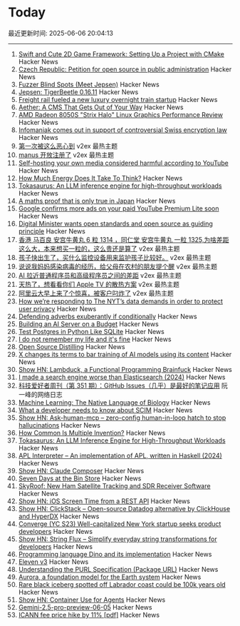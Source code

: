 # Today

最近更新时间: 2025-06-06 20:04:13

--- 
1. [Swift and Cute 2D Game Framework: Setting Up a Project with CMake](https://layer22.com/swift-and-cute-framework-setting-up-a-project-with-cmake) Hacker News
2. [Czech Republic: Petition for open source in public administration](https://portal.gov.cz/e-petice/1205-petice-za-povinne-zverejneni-zdrojovych-kodu-softwaru-pouzitych-ve-verejne-sprave) Hacker News
3. [Fuzzer Blind Spots (Meet Jepsen)](https://tigerbeetle.com/blog/2025-06-06-fuzzer-blind-spots-meet-jepsen/) Hacker News
4. [Jepsen: TigerBeetle 0.16.11](https://jepsen.io/analyses/tigerbeetle-0.16.11) Hacker News
5. [Freight rail fueled a new luxury overnight train startup](https://www.freightwaves.com/news/how-freight-rail-fueled-a-new-luxury-overnight-train-startup) Hacker News
6. [Aether: A CMS That Gets Out of Your Way](https://lebcit.github.io/post/meet-aether-a-cms-that-actually-gets-out-of-your-way/) Hacker News
7. [AMD Radeon 8050S "Strix Halo" Linux Graphics Performance Review](https://www.phoronix.com/review/amd-radeon-8050s-graphics) Hacker News
8. [Infomaniak comes out in support of controversial Swiss encryption law](https://www.tomsguide.com/computing/vpns/infomaniak-breaks-rank-and-comes-out-in-support-of-controversial-swiss-encryption-law) Hacker News
9. [第一次被这么恶心到](https://www.v2ex.com/t/1136882) v2ex 最热主题
10. [manus 开放注册了](https://www.v2ex.com/t/1136784) v2ex 最热主题
11. [Self-hosting your own media considered harmful according to YouTube](https://www.jeffgeerling.com/blog/2025/self-hosting-your-own-media-considered-harmful) Hacker News
12. [How Much Energy Does It Take To Think?](https://www.quantamagazine.org/how-much-energy-does-it-take-to-think-20250604/) Hacker News
13. [Tokasaurus: An LLM inference engine for high-throughput workloads](https://scalingintelligence.stanford.edu/blogs/tokasaurus/) Hacker News
14. [A maths proof that is only true in Japan](https://www.newscientist.com/article/2482461-the-bizarre-story-of-a-maths-proof-that-is-only-true-in-japan/) Hacker News
15. [Google confirms more ads on your paid YouTube Premium Lite soon](https://www.neowin.net/news/google-confirms-more-ads-on-your-paid-youtube-premium-lite-soon/) Hacker News
16. [Digital Minister wants open standards and open source as guiding principle](https://www.heise.de/en/news/Digital-Minister-wants-open-standards-and-open-source-as-guiding-principle-10414632.html) Hacker News
17. [香港 马百良 安宫牛黄丸 6 粒 1314 ，同仁堂 安宫牛黄丸 一粒 1325,为啥差距这么大，本来想买一粒的，这么贵还是算了](https://www.v2ex.com/t/1136742) v2ex 最热主题
18. [孩子快出生了，买什么监控设备用来监护孩子比较好。](https://www.v2ex.com/t/1136711) v2ex 最热主题
19. [说说我妈妈感染病毒的经历，给父母在农村的朋友提个醒](https://www.v2ex.com/t/1136707) v2ex 最热主题
20. [AI 拉近普通程序员和高级程序员之间的差距](https://www.v2ex.com/t/1136729) v2ex 最热主题
21. [天热了，想看看你们 Apple TV 的散热方案](https://www.v2ex.com/t/1136718) v2ex 最热主题
22. [阿里云大早上来了个惊喜，被客户叼炸了](https://www.v2ex.com/t/1136705) v2ex 最热主题
23. [How we’re responding to The NYT’s data demands in order to protect user privacy](https://openai.com/index/response-to-nyt-data-demands/) Hacker News
24. [Defending adverbs exuberantly if conditionally](https://countercraft.substack.com/p/defending-adverbs-exuberantly-if) Hacker News
25. [Building an AI Server on a Budget](https://www.informationga.in/blog/building-an-ai-server-on-a-budget) Hacker News
26. [Test Postgres in Python Like SQLite](https://github.com/wey-gu/py-pglite) Hacker News
27. [I do not remember my life and it's fine](https://aethermug.com/posts/i-do-not-remember-my-life-and-it-s-fine) Hacker News
28. [Open Source Distilling](https://opensourcedistilling.com/) Hacker News
29. [X changes its terms to bar training of AI models using its content](https://techcrunch.com/2025/06/05/x-changes-its-terms-to-bar-training-of-ai-models-using-its-content/) Hacker News
30. [Show HN: Lambduck, a Functional Programming Brainfuck](https://imjakingit.github.io/lambduck/) Hacker News
31. [I made a search engine worse than Elasticsearch (2024)](https://softwaredoug.com/blog/2024/08/06/i-made-search-worse-elasticsearch) Hacker News
32. [科技爱好者周刊（第 351 期）：GitHub Issues（几乎）是最好的笔记应用](http://www.ruanyifeng.com/blog/2025/06/weekly-issue-351.html) 阮一峰的网络日志
33. [Machine Learning: The Native Language of Biology](https://decodingbiology.substack.com/p/machine-learning-the-native-language) Hacker News
34. [What a developer needs to know about SCIM](https://tesseral.com/blog/what-a-developer-needs-to-know-about-scim) Hacker News
35. [Show HN: Ask-human-mcp – zero-config human-in-loop hatch to stop hallucinations](https://masonyarbrough.com/blog/ask-human) Hacker News
36. [How Common Is Multiple Invention?](https://www.construction-physics.com/p/how-often-do-inventions-have-multiple) Hacker News
37. [Tokasaurus: An LLM Inference Engine for High-Throughput Workloads](https://scalingintelligence.stanford.edu/blogs/tokasaurus/) Hacker News
38. [APL Interpreter – An implementation of APL, written in Haskell (2024)](https://scharenbroch.dev/projects/apl-interpreter/) Hacker News
39. [Show HN: Claude Composer](https://github.com/possibilities/claude-composer) Hacker News
40. [Seven Days at the Bin Store](https://defector.com/seven-days-at-the-bin-store) Hacker News
41. [SkyRoof: New Ham Satellite Tracking and SDR Receiver Software](https://www.rtl-sdr.com/skyroof-new-ham-satellite-tracking-and-sdr-receiver-software/) Hacker News
42. [Show HN: iOS Screen Time from a REST API](https://www.thescreentimenetwork.com/api/) Hacker News
43. [Show HN: ClickStack – Open-source Datadog alternative by ClickHouse and HyperDX](https://github.com/hyperdxio/hyperdx) Hacker News
44. [Converge (YC S23) Well-capitalized New York startup seeks product developers](https://www.runconverge.com/careers) Hacker News
45. [Show HN: String Flux – Simplify everyday string transformations for developers](https://stringflux.io) Hacker News
46. [Programming language Dino and its implementation](https://github.com/dino-lang/dino) Hacker News
47. [Eleven v3](https://elevenlabs.io/v3) Hacker News
48. [Understanding the PURL Specification (Package URL)](https://fossa.com/blog/understanding-purl-specification-package-url/) Hacker News
49. [Aurora, a foundation model for the Earth system](https://www.nytimes.com/2025/05/21/climate/ai-weather-models-aurora-microsoft.html) Hacker News
50. [Rare black iceberg spotted off Labrador coast could be 100k years old](https://www.cbc.ca/news/canada/newfoundland-labrador/black-iceberg-labrador-coast-1.7551078) Hacker News
51. [Show HN: Container Use for Agents](https://github.com/dagger/container-use) Hacker News
52. [Gemini-2.5-pro-preview-06-05](https://deepmind.google/models/gemini/pro/) Hacker News
53. [ICANN fee price hike by 11% [pdf]](https://itp.cdn.icann.org/en/files/contracted-parties-communications/attn-planned-variable-accreditation-fee-adjustment-24oct24-en.pdf) Hacker News
